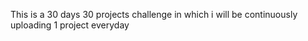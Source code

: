This is a 30 days 30 projects challenge in which i will be continuously uploading 1 project everyday 
